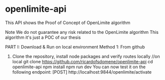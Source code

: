 # openlimite-api

This API shows the Proof of Concept of OpenLimite algorithm

Note
We do not guarantee any risk related to the OpenLimite algorithm
This algorithm it's just a POC of our thesis

PART I: Download & Run on local environment
Method 1: From github
1) Clone the repository, install node packages and verify routes locally
//on local
git clone https://github.com/ricardofsdomene/openlimite-api
cd openlimite-api
npm install
npm run dev
You can now test it on the following endpoint:
[POST] http://localhost:9844/openlimite/activate
